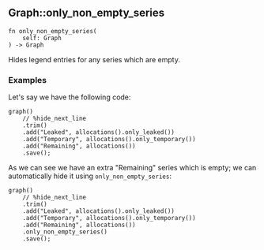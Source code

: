 ## Graph::only_non_empty_series

```rhai
fn only_non_empty_series(
    self: Graph
) -> Graph
```

Hides legend entries for any series which are empty.

### Examples

Let's say we have the following code:

```rhai,%run
graph()
    // %hide_next_line
    .trim()
    .add("Leaked", allocations().only_leaked())
    .add("Temporary", allocations().only_temporary())
    .add("Remaining", allocations())
    .save();
```

As we can see we have an extra "Remaining" series which is empty; we can automatically hide it using `only_non_empty_series`:

```rhai,%run
graph()
    // %hide_next_line
    .trim()
    .add("Leaked", allocations().only_leaked())
    .add("Temporary", allocations().only_temporary())
    .add("Remaining", allocations())
    .only_non_empty_series()
    .save();
```
